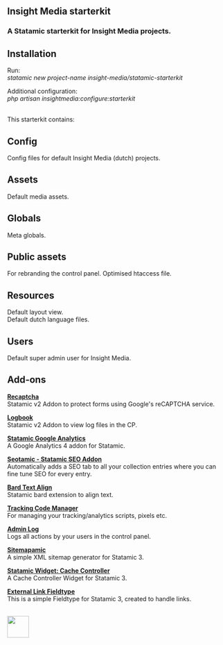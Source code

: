 ## Insight Media starterkit
### A Statamic starterkit for Insight Media projects.

## Installation
Run:<br>
*statamic new project-name insight-media/statamic-starterkit*

Additional configuration:<br>
*php artisan insightmedia:configure:starterkit*


<br>
This starterkit contains:

## Config
Config files for default Insight Media (dutch) projects.

## Assets
Default media assets.

## Globals
Meta globals.

## Public assets
For rebranding the control panel.
Optimised htaccess file.

## Resources
Default layout view.<br>
Default dutch language files.

## Users
Default super admin user for Insight Media.

## Add-ons

**[Recaptcha](https://github.com/aryehraber/statamic-recaptcha)** <br>
Statamic v2 Addon to protect forms using Google's reCAPTCHA service.

**[Logbook](https://github.com/insight-media/statamic-logbook)** <br>
Statamic v2 Addon to view log files in the CP.

**[Statamic Google Analytics](https://github.com/insight-media/statamic-google-analytics)** <br>
A Google Analytics 4 addon for Statamic.

**[Seotamic - Statamic SEO Addon](https://github.com/insight-media/seotamic)** <br>
Automatically adds a SEO tab to all your collection entries where you can fine tune SEO for every entry.

**[Bard Text Align](https://github.com/OptimoApps/statamic-bard-text-align)** <br>
Statamic bard extension to align text.

**[Tracking Code Manager](https://github.com/simonridley/tracking-code-manager)** <br>
For managing your tracking/analytics scripts, pixels etc.

**[Admin Log](https://github.com/webographen/statamic-admin-log)** <br>
Logs all actions by your users in the control panel.

**[Sitemapamic](https://github.com/mitydigital/statamic-sitemapamic)** <br>
A simple XML sitemap generator for Statamic 3.

**[Statamic Widget: Cache Controller](https://github.com/webographen/statamic-widget-cache-controller)** <br>
A Cache Controller Widget for Statamic 3.

**[External Link Fieldtype](https://github.com/jonassiewertsen/statamic-external-link)** <br>
This is a simple Fieldtype for Statamic 3, created to handle links.


<br>
<img src="https://www.insight-media.be/images/logo.svg" height="50">
<br>
